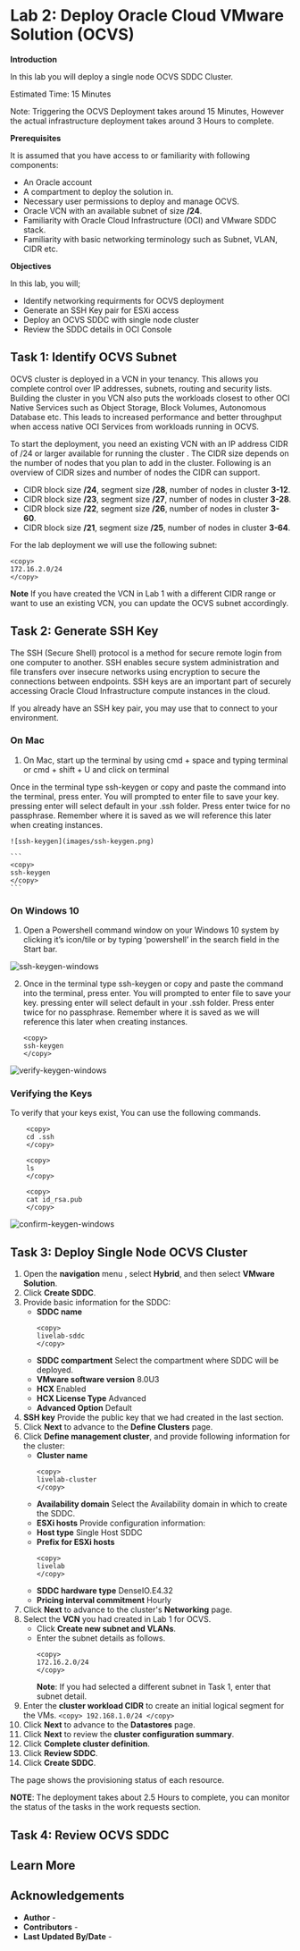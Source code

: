 # Lab 2: Deploy Oracle Cloud VMware Solution (OCVS)

**Introduction**

In this lab you will deploy a single node OCVS SDDC Cluster.

Estimated Time: 15 Minutes

Note: Triggering the OCVS Deployment takes around 15 Minutes, However the actual infrastructure deployment takes around 3 Hours to complete.

**Prerequisites**

It is assumed that you have access to or familiarity with following components:

- An Oracle account
- A compartment to deploy the solution in.
- Necessary user permissions to deploy and manage OCVS.
- Oracle VCN with an available subnet of size **/24**.
- Familiarity with Oracle Cloud Infrastructure (OCI) and VMware SDDC stack.
- Familiarity with basic networking terminology such as Subnet, VLAN, CIDR etc.

**Objectives**

In this lab, you will;

- Identify networking requirments for OCVS deployment
- Generate an SSH Key pair for ESXi access
- Deploy an OCVS SDDC with single node cluster
- Review the SDDC details in OCI Console

## Task 1: Identify OCVS Subnet

OCVS cluster is deployed in a VCN in your tenancy. This allows you complete control over IP addresses, subnets, routing and security lists. Building the cluster in you VCN also puts the workloads closest to other OCI Native Services such as Object Storage, Block Volumes, Autonomous Database etc. This leads to increased performance and better throughput when access native OCI Services from workloads running in OCVS.

To start the deployment, you need an existing VCN with an IP address CIDR of /24 or larger available for running the cluster . The CIDR size depends on the number of nodes that you plan to add in the cluster. Following is an overview of CIDR sizes and number of nodes the CIDR can support. 

- CIDR block size **/24**, segment size **/28**, number of nodes in cluster **3-12**.
- CIDR block size **/23**, segment size **/27**, number of nodes in cluster **3-28**.
- CIDR block size **/22**, segment size **/26**, number of nodes in cluster **3-60**.
- CIDR block size **/21**, segment size **/25**, number of nodes in cluster **3-64**.

For the lab deployment we will use the following subnet:

```
<copy>
172.16.2.0/24
</copy>
```

**Note** If you have created the VCN in Lab 1 with a different CIDR range or want to use an existing VCN, you can update the OCVS subnet accordingly.

## Task 2: Generate SSH Key

The SSH (Secure Shell) protocol is a method for secure remote login from one computer to another. SSH enables secure system administration and file transfers over insecure networks using encryption to secure the connections between endpoints. SSH keys are an important part of securely accessing Oracle Cloud Infrastructure compute instances in the cloud.

If you already have an SSH key pair, you may use that to connect to your environment.

### **On Mac**

1. On Mac, start up the terminal by using cmd + space and typing terminal or cmd + shift + U and click on terminal

  Once in the terminal type ssh-keygen or copy and paste the command into the terminal, press enter. You will prompted to enter file to save your key. pressing enter will select default in your .ssh folder. Press enter twice for no passphrase. Remember where it is saved as we will reference this later when creating instances.

    ![ssh-keygen](images/ssh-keygen.png)

    ```
    <copy>
    ssh-keygen
    </copy>
    ```

### **On Windows 10**

1. Open a Powershell command window on your Windows 10 system by clicking it’s icon/tile or by typing ‘powershell’ in the search field in the Start bar.

  ![ssh-keygen-windows](images/ssh-keygen-windows.png)

2. Once in the terminal type ssh-keygen or copy and paste the command into the terminal, press enter. You will prompted to enter file to save your key. pressing enter will select default in your .ssh folder. Press enter twice for no passphrase. Remember where it is saved as we will reference this later when creating instances.

    ```
    <copy>
    ssh-keygen
    </copy>
    ```

  ![verify-keygen-windows](images/verify-keygen-windows.png)

### **Verifying the Keys**

To verify that your keys exist, You can use the following commands.

```
	<copy>
	cd .ssh
	</copy>
```
```
	<copy>
	ls
	</copy>
```
```
	<copy>
	cat id_rsa.pub
	</copy>
```
![confirm-keygen-windows](images/confirm-keygen-windows.png)

## Task 3: Deploy Single Node OCVS Cluster

1. Open the **navigation** menu , select **Hybrid**, and then select **VMware Solution**.
2. Click **Create SDDC**.
3. Provide basic information for the SDDC:
	- **SDDC name**
		```
		<copy>
		livelab-sddc
		</copy>
		```
	- **SDDC compartment**
  		Select the compartment where SDDC will be deployed.
	- **VMware software version**
  		8.0U3
	- **HCX**
  		Enabled
	- **HCX License Type**
  		Advanced
	- **Advanced Option**
  		Default
4. **SSH key**
   Provide the public key that we had created in the last section. 
5. Click **Next** to advance to the **Define Clusters** page.
6. Click **Define management cluster**, and provide following information for the cluster:
	- **Cluster name**
		```
		<copy>
		livelab-cluster
		</copy>
		```
	- **Availability domain**
		Select the Availability domain in which to create the SDDC.
	- **ESXi hosts**
		Provide configuration information:
	- **Host type**
		Single Host SDDC
	- **Prefix for ESXi hosts**
		```
		<copy>
		livelab
		</copy>
		```
	- **SDDC hardware type**
		DenseIO.E4.32
	- **Pricing interval commitment**
		Hourly
7. Click **Next** to advance to the cluster's **Networking** page.
8. Select the **VCN** you had created in Lab 1 for OCVS.
	- Click **Create new subnet and VLANs**.
	- Enter the subnet details as follows.
		```
		<copy>
		172.16.2.0/24
		</copy>
		```
		**Note**: If you had selected a different subnet in Task 1, enter that subnet detail.
9.  Enter the **cluster workload CIDR** to create an initial logical segment for the VMs.
		```
		<copy>
		192.168.1.0/24
		</copy>
		```
10. Click **Next** to advance to the **Datastores** page.
11. Click **Next** to review the **cluster configuration summary**.
12. Click **Complete cluster definition**.
13. Click **Review SDDC**.
14. Click **Create SDDC**.

The page shows the provisioning status of each resource.

**NOTE**: The deployment takes about 2.5 Hours to complete, you can monitor the status of the tasks in the work requests section.

## Task 4: Review OCVS SDDC

## Learn More

## Acknowledgements

- **Author** -
- **Contributors** -
- **Last Updated By/Date** -